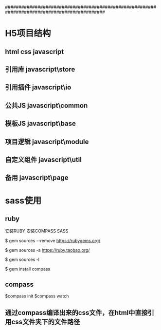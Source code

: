 #############################################################################################

# H5项目结构

## html css javascript
## 引用库   javascript\store      
## 引用插件 javascript\io
## 公共JS   javascript\common
## 模板JS   javascript\base   
## 项目逻辑 javascript\module
## 自定义组件 javascript\util
## 备用     javascript\page

# sass使用
##  ruby
安装RUBY 安装COMPASS SASS                                                     

$ gem sources --remove https://rubygems.org/                                                     

$ gem sources -a https://ruby.taobao.org/                                                     

$ gem sources -l                                                     

$ gem install compass                                                     

##  compass 
$compass init
$compass watch

## 通过compass编译出来的css文件，在html中直接引用css文件夹下的文件路径

                          
